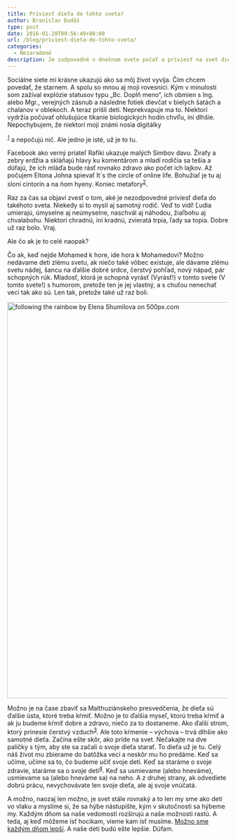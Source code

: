 ```yaml
---
title: Priviesť dieťa do tohto sveta?
author: Branislav Dudáš
type: post
date: 2016-01-20T09:56:49+00:00
url: /blog/priviest-dieta-do-tohto-sveta/
categories:
  - Nezaradené
description: Je zodpovedné v dnešnom svete počať a priviesť na svet dieťa? Je to preň a pre svet posun k lepšiemu? Hľadajte odpovede so mnou.
---
```

Sociálne siete mi krásne ukazujú ako sa môj život vyvíja. Čím chcem povedať, že starnem. A spolu so mnou aj moji rovesníci. Kým v minulosti som zažíval explózie statusov typu „Bc. Doplň meno“, ich obmien s Ing. alebo Mgr.<!--more-->, verejných zásnub a následne fotiek dievčat v bielych šatách a chalanov v oblekoch. A teraz prišli deti. Neprekvapuje ma to. Niektorí vydržia počúvať ohlušujúce tikanie biologických hodín chvíľu, iní dlhšie. Nepochybujem, že niektorí moji známi nosia digitálky 

<sup class='footnote'><a href='https://www.branislavdudas.com/priviest-dieta-do-tohto-sveta/#fn-156-1' id='fnref-156-1' onclick='return fdfootnote_show(156)'>1</a></sup> a nepočujú nič. Ale jedno je isté, už je to tu.

Facebook ako verný priateľ Rafiki ukazuje malých Simbov davu. Žirafy a zebry erdžia a skláňajú hlavy ku komentárom a mladí rodičia sa tešia a dúfajú, že ich mláďa bude rásť rovnako zdravo ako počet ich lajkov. Až počujem Eltona Johna spievať It´s the circle of online life. Bohužiaľ je tu aj sloní cintorín a na ňom hyeny. Koniec metafory<sup class='footnote'><a href='https://www.branislavdudas.com/priviest-dieta-do-tohto-sveta/#fn-156-2' id='fnref-156-2' onclick='return fdfootnote_show(156)'>2</a></sup>.

Raz za čas sa objaví zvesť o tom, aké je nezodpovedné priviesť dieťa do takéhoto sveta. Niekedy si to myslí aj samotný rodič. Veď to vidí! Ľudia umierajú, úmyselne aj neúmyselne, naschvál aj náhodou, žiaľbohu aj chvalabohu. Niektorí chradnú, iní kradnú, zvieratá trpia, ľady sa topia. Dobre už raz bolo. Vraj.

Ale čo ak je to celé naopak?

Čo ak, keď nejde Mohamed k hore, ide hora k Mohamedovi? Možno nedávame deti zlému svetu, ak niečo také vôbec existuje, ale dávame zlému svetu nádej, šancu na ďalšie dobré srdce, čerstvý pohľad, nový nápad, pár schopných rúk. Mladosť, ktorá je schopná vyrásť (Vyrásť!) v tomto svete (V tomto svete!) s humorom, pretože ten je jej vlastný, a s chuťou nenechať veci tak ako sú. Len tak, pretože také už raz boli.

<img class="" src="https://drscdn.500px.org/photo/45898264/m%3D900/11ffd1df63f7a434984586181e2e4138" alt="following the rainbow by Elena Shumilova on 500px.com" width="737" height="900" />

<div class="pixels-photo">
  <p>
    Možno je na čase zbaviť sa Malthuziánskeho presvedčenia, že dieťa sú ďalšie ústa, ktoré treba kŕmiť. Možno je to ďalšia myseľ, ktorú treba kŕmiť a ak ju budeme kŕmiť dobre a zdravo, niečo za to dostaneme. Ako ďalší strom, ktorý prinesie čerstvý vzduch<sup class='footnote'><a href='https://www.branislavdudas.com/priviest-dieta-do-tohto-sveta/#fn-156-3' id='fnref-156-3' onclick='return fdfootnote_show(156)'>3</a></sup>. Ale toto kŕmenie – výchova – trvá dlhšie ako samotné dieťa. Začína ešte skôr, ako príde na svet. Nečakajte na dve paličky s tým, aby ste sa začali o svoje dieťa starať. To dieťa už je tu. Celý náš život mu zbierame do batôžka veci a neskôr mu ho predáme. Keď sa učíme, učíme sa to, čo budeme učiť svoje deti. Keď sa staráme o svoje zdravie, staráme sa o svoje deti<sup class='footnote'><a href='https://www.branislavdudas.com/priviest-dieta-do-tohto-sveta/#fn-156-4' id='fnref-156-4' onclick='return fdfootnote_show(156)'>4</a></sup>. Keď sa usmievame (alebo hneváme), usmievame sa (alebo hneváme sa) na neho. A z druhej strany, ak odvediete dobrú prácu, nevychovávate len svoje dieťa, ale aj svoje vnúčatá.
  </p>
</div>

A možno, naozaj len možno, je svet stále rovnaký a to len my sme ako deti vo vlaku a myslíme si, že sa hýbe nástupište, kým v skutočnosti sa hýbeme my. Každým dňom sa naše vedomosti rozširujú a naše možnosti rastú. A teda, aj keď môžeme ísť hocikam, vieme kam ísť musíme. <a href="http://www.branislavdudas.com/som-rad-ze-zijem-v-tejto-dobe-lepsie-este-nebolo/" target="_blank">Možno sme každým dňom lepší</a>. A naše deti budú ešte lepšie. Dúfam.